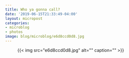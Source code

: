 ```yaml
---
title: Who ya gonna call?
date: '2019-06-15T21:33:49-04:00'
layout: micropost
categories:
- microblog
- photos
image: blog/microblog/e6d8ccd0d8.jpg
---
```


<figure class="photo">
  {{< img src="e6d8ccd0d8.jpg" alt="" caption="" >}}

</figure>




